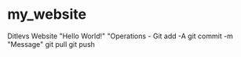 # my_website
Ditlevs Website
"Hello World!"
"Operations - 
Git add -A
git commit -m "Message"
git pull
git push
